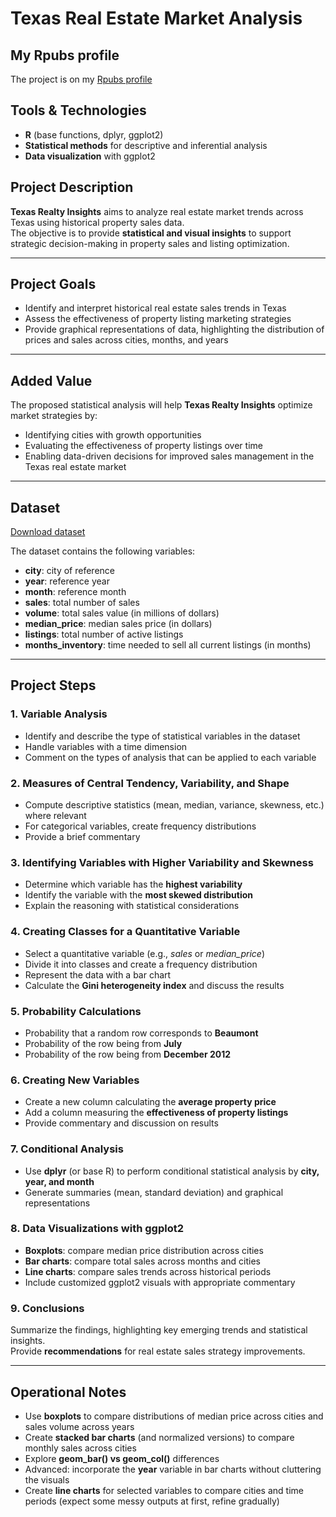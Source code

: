 # Texas Real Estate Market Analysis

## My Rpubs profile
The project is on my [Rpubs profile](http://rpubs.com/mattia11coltro/)

## Tools & Technologies
- **R** (base functions, dplyr, ggplot2)  
- **Statistical methods** for descriptive and inferential analysis  
- **Data visualization** with ggplot2  

## Project Description
**Texas Realty Insights** aims to analyze real estate market trends across Texas using historical property sales data.  
The objective is to provide **statistical and visual insights** to support strategic decision-making in property sales and listing optimization.  

---

## Project Goals
- Identify and interpret historical real estate sales trends in Texas  
- Assess the effectiveness of property listing marketing strategies  
- Provide graphical representations of data, highlighting the distribution of prices and sales across cities, months, and years  

---

## Added Value
The proposed statistical analysis will help **Texas Realty Insights** optimize market strategies by:  
- Identifying cities with growth opportunities  
- Evaluating the effectiveness of property listings over time  
- Enabling data-driven decisions for improved sales management in the Texas real estate market  

---

## Dataset
[Download dataset](https://drive.google.com/file/d/1O4If8876MTwstkrZX0BqpQ_BxcsIMEko/view?usp=sharing)

The dataset contains the following variables:  
- **city**: city of reference  
- **year**: reference year  
- **month**: reference month  
- **sales**: total number of sales  
- **volume**: total sales value (in millions of dollars)  
- **median_price**: median sales price (in dollars)  
- **listings**: total number of active listings  
- **months_inventory**: time needed to sell all current listings (in months)  

---

## Project Steps

### 1. Variable Analysis
- Identify and describe the type of statistical variables in the dataset  
- Handle variables with a time dimension  
- Comment on the types of analysis that can be applied to each variable  

### 2. Measures of Central Tendency, Variability, and Shape
- Compute descriptive statistics (mean, median, variance, skewness, etc.) where relevant  
- For categorical variables, create frequency distributions  
- Provide a brief commentary  

### 3. Identifying Variables with Higher Variability and Skewness
- Determine which variable has the **highest variability**  
- Identify the variable with the **most skewed distribution**  
- Explain the reasoning with statistical considerations  

### 4. Creating Classes for a Quantitative Variable
- Select a quantitative variable (e.g., *sales* or *median_price*)  
- Divide it into classes and create a frequency distribution  
- Represent the data with a bar chart  
- Calculate the **Gini heterogeneity index** and discuss the results  

### 5. Probability Calculations
- Probability that a random row corresponds to **Beaumont**  
- Probability of the row being from **July**  
- Probability of the row being from **December 2012**  

### 6. Creating New Variables
- Create a new column calculating the **average property price**  
- Add a column measuring the **effectiveness of property listings**  
- Provide commentary and discussion on results  

### 7. Conditional Analysis
- Use **dplyr** (or base R) to perform conditional statistical analysis by **city, year, and month**  
- Generate summaries (mean, standard deviation) and graphical representations  

### 8. Data Visualizations with ggplot2
- **Boxplots**: compare median price distribution across cities  
- **Bar charts**: compare total sales across months and cities  
- **Line charts**: compare sales trends across historical periods  
- Include customized ggplot2 visuals with appropriate commentary  

### 9. Conclusions
Summarize the findings, highlighting key emerging trends and statistical insights.  
Provide **recommendations** for real estate sales strategy improvements.  

---

## Operational Notes
- Use **boxplots** to compare distributions of median price across cities and sales volume across years  
- Create **stacked bar charts** (and normalized versions) to compare monthly sales across cities  
- Explore **geom_bar() vs geom_col()** differences  
- Advanced: incorporate the **year** variable in bar charts without cluttering the visuals  
- Create **line charts** for selected variables to compare cities and time periods (expect some messy outputs at first, refine gradually)  



